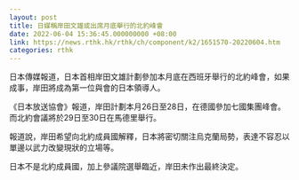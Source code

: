 ```yaml
---
layout: post
title: 日媒稱岸田文雄或出席月底舉行的北約峰會
date: 2022-06-04 15:36:45.000000000 +08:00
link: https://news.rthk.hk/rthk/ch/component/k2/1651570-20220604.htm
categories: rthk
---
```


日本傳媒報道，日本首相岸田文雄計劃參加本月底在西班牙舉行的北約峰會，如果成事，岸田將成為第一位與會的日本領導人。

《日本放送協會》報道，岸田計劃本月26日至28日，在德國參加七國集團峰會。而北約會議將於29日至30日在馬德里舉行。

報道說，岸田希望向北約成員國解釋，日本將密切關注烏克蘭局勢，表達不容忍以單邊以武力改變現狀的立場等。

日本不是北約成員國，加上參議院選舉臨近，岸田未作出最終決定。
